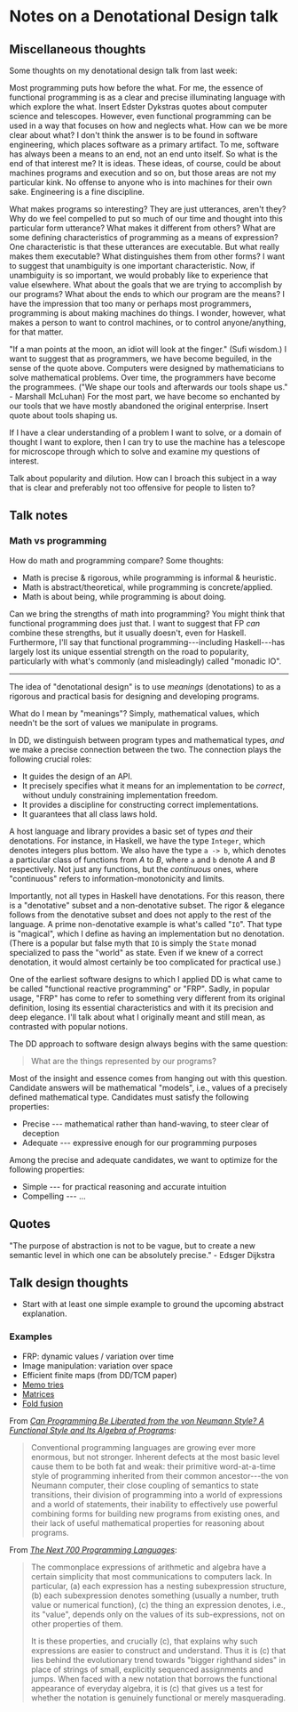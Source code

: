 # Notes on a Denotational Design talk

 <!-- References -->

[*Another lovely example of type class morphisms*]: http://conal.net/blog/posts/another-lovely-example-of-type-class-morphisms/ "blog post"

[*Composing memo tries*]: http://conal.net/blog/posts/composing-memo-tries/ "blog post"

[*Denotational design with type class morphisms*]: http://conal.net/papers/type-class-morphisms/ "Paper"

[*Reimagining matrices*]: http://conal.net/blog/posts/reimagining-matrices "blog post"

[*Can Programming Be Liberated from the von Neumann Style? A Functional Style and Its Algebra of Programs*]: http://www.thocp.net/biographies/papers/backus_turingaward_lecture.pdf "John Backus's 1977 Turing Award lecture"

[*The Next 700 Programming Languages*]: http://www.cs.cmu.edu/~crary/819-f09/Landin66.pdf "Paper by Peter Landin (1966)"

## Miscellaneous thoughts

Some thoughts on my denotational design talk from last week:

Most programming puts how before the what.
For me, the essence of functional programming is as a clear and precise illuminating language with which explore the what.
Insert Edster Dykstras quotes about computer science and telescopes.
However, even functional programming can be used in a way that focuses on how and neglects what.
How can we be more clear about what?
I don't think the answer is to be found in software engineering, which places software as a primary artifact.
To me, software has always been a means to an end, not an end unto itself.
So what is the end of that interest me?
It is ideas.
These ideas, of course, could be about machines programs and execution and so on, but those areas are not my particular kink.
No offense to anyone who is into machines for their own sake.
Engineering is a fine discipline.

What makes programs so interesting?
They are just utterances, aren't they?
Why do we feel compelled to put so much of our time and thought into this particular form utterance?
What makes it different from others?
What are some defining characteristics of programming as a means of expression?
One characteristic is that these utterances are executable.
But what really makes them executable?
What distinguishes them from other forms?
I want to suggest that unambiguity is one important characteristic.
Now, if unambiguity is so important, we would probably like to experience that value elsewhere.
What about the goals that we are trying to accomplish by our programs?
What about the ends to which our program are the means?
I have the impression that too many or perhaps most programmers, programming is about making machines do things.
I wonder, however, what makes a person to want to control machines, or to control anyone/anything, for that matter.

"If a man points at the moon, an idiot will look at the finger." (Sufi wisdom.)
I want to suggest that as programmers, we have become beguiled, in the sense of the quote above.
Computers were designed by mathematicians to solve mathematical problems.
Over time, the programmers have become the programmees.
("We shape our tools and afterwards our tools shape us." - Marshall McLuhan)
For the most part, we have become so enchanted by our tools that we have mostly abandoned the original enterprise.
Insert quote about tools shaping us.

If I have a clear understanding of a problem I want to solve, or a domain of thought I want to explore, then I can try to use the machine has a telescope for microscope through which to solve and examine my questions of interest.

Talk about popularity and dilution.
How can I broach this subject in a way that is clear and preferably not too offensive for people to listen to?

## Talk notes

### Math vs programming

How do math and programming compare?
Some thoughts:

*   Math is precise & rigorous, while programming is informal & heuristic.
*   Math is abstract/theoretical, while programming is concrete/applied.
*   Math is about being, while programming is about doing.

Can we bring the strengths of math into programming?
You might think that functional programming does just that.
I want to suggest that FP *can* combine these strengths, but it usually doesn't, even for Haskell.
Furthermore, I'll say that functional programming---including Haskell---has largely lost its unique essential strength on the road to popularity, particularly with what's commonly (and misleadingly) called "monadic IO".

----

The idea of "denotational design" is to use *meanings* (denotations) to as a rigorous and practical basis for designing and developing programs.

What do I mean by "meanings"?
Simply, mathematical values, which needn't be the sort of values we manipulate in programs.

In DD, we distinguish between program types and mathematical types, *and* we make a precise connection between the two.
The connection plays the following crucial roles:

*   It guides the design of an API.
*   It precisely specifies what it means for an implementation to be *correct*, without unduly constraining implementation freedom.
*   It provides a discipline for constructing correct implementations.
*   It guarantees that all class laws hold.

A host language and library provides a basic set of types *and* their denotations.
For instance, in Haskell, we have the type `Integer`, which denotes integers plus bottom.
We also have the type `a -> b`, which denotes a particular class of functions from $A$ to $B$, where `a` and `b` denote $A$ and $B$ respectively.
Not just any functions, but the *continuous* ones, where "continuous" refers to information-monotonicity and limits.

Importantly, not all types in Haskell have denotations.
For this reason, there is a "denotative" subset and a non-denotative subset.
The rigor & elegance follows from the denotative subset and does not apply to the rest of the language.
A prime non-denotative example is what's called "`IO`".
That type is "magical", which I define as having an implementation but no denotation.
(There is a popular but false myth that `IO` is simply the `State` monad specialized to pass the "world" as state. Even if we knew of a correct denotation, it would almost certainly be too complicated for practical use.)

One of the earliest software designs to which I applied DD is what came to be called "functional reactive programming" or "FRP".
Sadly, in popular usage, "FRP" has come to refer to something very different from its original definition, losing its essential characteristics and with it its precision and deep elegance.
I'll talk about what I originally meant and still mean, as contrasted with popular notions.

The DD approach to software design always begins with the same question:

 > What are the things represented by our programs?

Most of the insight and essence comes from hanging out with this question.
Candidate answers will be mathematical "models", i.e., values of a precisely defined mathematical type.
Candidates must satisfy the following properties:

*   Precise --- mathematical rather than hand-waving, to steer clear of deception
*   Adequate --- expressive enough for our programming purposes

Among the precise and adequate candidates, we want to optimize for the following properties:

*   Simple --- for practical reasoning and accurate intuition
*   Compelling --- ...

## Quotes

"The purpose of abstraction is not to be vague, but to create a new semantic level in which one can be absolutely precise." - Edsger Dijkstra

## Talk design thoughts

*   Start with at least one simple example to ground the upcoming abstract explanation.

### Examples

*   FRP: dynamic values / variation over time
*   Image manipulation: variation over space
*   Efficient finite maps (from DD/TCM paper)
*   [Memo tries][*Composing memo tries*]
*   [Matrices][*Reimagining matrices*]
*   [Fold fusion][*Another lovely example of type class morphisms*]

From [*Can Programming Be Liberated from the von Neumann Style? A Functional Style and Its Algebra of Programs*]:
 <blockquote>

Conventional programming languages are growing ever more enormous, but not stronger. Inherent defects at the most basic level cause them to be both fat and weak: their primitive word-at-a-time style of programming inherited from their common ancestor---the von Neumann computer, their close coupling of semantics to state transitions, their division of programming into a world of expressions and a world of statements, their inability to effectively use powerful combining forms for building new programs from existing ones, and their lack of useful mathematical properties for reasoning about programs.

 </blockquote>

From [*The Next 700 Programming Languages*]:
 <blockquote>

The commonplace expressions of arithmetic and algebra have a certain simplicity that most communications to computers lack. In particular, (a) each expression has a nesting subexpression structure, (b) each subexpression denotes something (usually a number, truth value or numerical function), (c) the thing an expression denotes, i.e., its "value", depends only on the values of its sub-expressions, not on other properties of them.

It is these properties, and crucially (c), that explains why such expressions are easier to construct and understand. Thus it is (c) that lies behind the evolutionary trend towards "bigger righthand sides" in place of strings of small, explicitly sequenced assignments and jumps. When faced with a new notation that borrows the functional appearance of everyday algebra, it is (c) that gives us a test for whether the notation is genuinely functional or merely masquerading.

 </blockquote>
